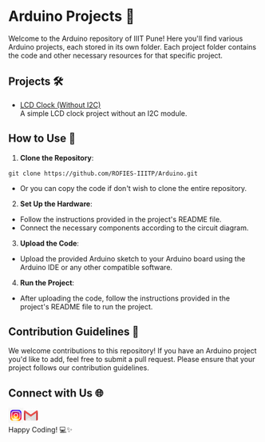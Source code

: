 # Arduino Projects 🤖

Welcome to the Arduino repository of IIIT Pune! Here you'll find various Arduino projects, each stored in its own folder. Each project folder contains the code and other necessary resources for that specific project.

## Projects 🛠️

- [LCD Clock (Without I2C)](./LCD%20Clock%20(Without%20I2C)) <br>A simple LCD clock project without an I2C module.

<!-- Add more projects here as they are added to the repository -->

## How to Use 📝

1. **Clone the Repository**:
```
git clone https://github.com/ROFIES-IIITP/Arduino.git
```
- Or you can copy the code if don't wish to clone the entire repository.
  

2. **Set Up the Hardware**: 
- Follow the instructions provided in the project's README file.
- Connect the necessary components according to the circuit diagram.

3. **Upload the Code**: 
- Upload the provided Arduino sketch to your Arduino board using the Arduino IDE or any other compatible software.

4. **Run the Project**: 
- After uploading the code, follow the instructions provided in the project's README file to run the project.

## Contribution Guidelines 🤝

We welcome contributions to this repository! If you have an Arduino project you'd like to add, feel free to submit a pull request. Please ensure that your project follows our contribution guidelines.

## Connect with Us 🌐

[<img align="left" alt="ROFIES | Instagram" width="30px" src="images/instagram.gif" target="_blank"/>][Instagram]
[<img align="left"  target="_blank" alt="ROFIES | Gmail" width="30px" src="images/gmail.gif" />][Gmail]

[Instagram]: https://www.instagram.com/rofies_iiitp/
[Gmail]: mailto:rofies@iiitp.ac.in

<br>
<br>
Happy Coding! 💻✨
